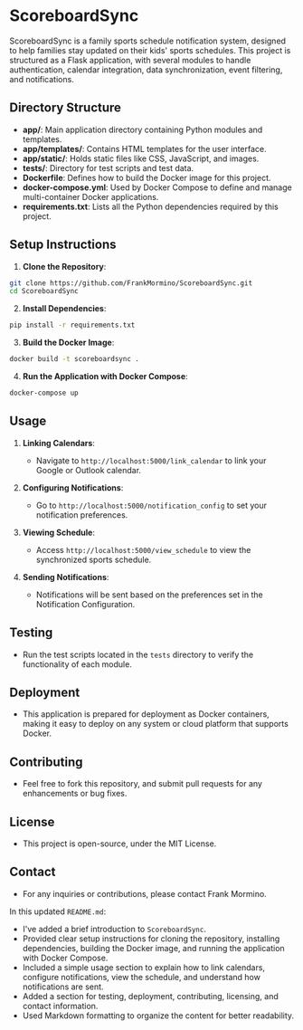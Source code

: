 # ScoreboardSync

ScoreboardSync is a family sports schedule notification system, designed to help families stay updated on their kids' sports schedules. This project is structured as a Flask application, with several modules to handle authentication, calendar integration, data synchronization, event filtering, and notifications.

## Directory Structure

- **app/**: Main application directory containing Python modules and templates.
- **app/templates/**: Contains HTML templates for the user interface.
- **app/static/**: Holds static files like CSS, JavaScript, and images.
- **tests/**: Directory for test scripts and test data.
- **Dockerfile**: Defines how to build the Docker image for this project.
- **docker-compose.yml**: Used by Docker Compose to define and manage multi-container Docker applications.
- **requirements.txt**: Lists all the Python dependencies required by this project.

## Setup Instructions

1. **Clone the Repository**:
```bash
git clone https://github.com/FrankMormino/ScoreboardSync.git
cd ScoreboardSync
```

2. **Install Dependencies**:
```bash
pip install -r requirements.txt
```

3. **Build the Docker Image**:
```bash
docker build -t scoreboardsync .
```

4. **Run the Application with Docker Compose**:
```bash
docker-compose up
```

## Usage

1. **Linking Calendars**:
   - Navigate to `http://localhost:5000/link_calendar` to link your Google or Outlook calendar.

2. **Configuring Notifications**:
   - Go to `http://localhost:5000/notification_config` to set your notification preferences.

3. **Viewing Schedule**:
   - Access `http://localhost:5000/view_schedule` to view the synchronized sports schedule.

4. **Sending Notifications**:
   - Notifications will be sent based on the preferences set in the Notification Configuration.

## Testing

- Run the test scripts located in the `tests` directory to verify the functionality of each module.

## Deployment

- This application is prepared for deployment as Docker containers, making it easy to deploy on any system or cloud platform that supports Docker.

## Contributing

- Feel free to fork this repository, and submit pull requests for any enhancements or bug fixes.

## License

- This project is open-source, under the MIT License.

## Contact

- For any inquiries or contributions, please contact Frank Mormino.


In this updated `README.md`:

- I've added a brief introduction to `ScoreboardSync`.
- Provided clear setup instructions for cloning the repository, installing dependencies, building the Docker image, and running the application with Docker Compose.
- Included a simple usage section to explain how to link calendars, configure notifications, view the schedule, and understand how notifications are sent.
- Added a section for testing, deployment, contributing, licensing, and contact information.
- Used Markdown formatting to organize the content for better readability.
